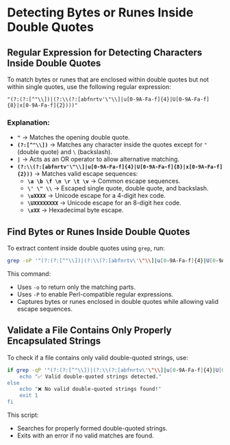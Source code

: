 # **Detecting Bytes or Runes Inside Double Quotes**

## Regular Expression for Detecting Characters Inside Double Quotes

To match bytes or runes that are enclosed within double quotes but not within single quotes, use the following regular
expression:

```
"(?:(?:[^"\\])|(?:\\(?:[abfnrtv'\"\\]|u[0-9A-Fa-f]{4}|U[0-9A-Fa-f]{8}|x[0-9A-Fa-f]{2})))"
```

### Explanation:

- **`"`** → Matches the opening double quote.
- **`(?:[^"\\])`** → Matches any character inside the quotes except for `"` (double quote) and `\` (backslash).
- **`|`** → Acts as an OR operator to allow alternative matching.
- **`(?:\\(?:[abfnrtv'\"\\]|u[0-9A-Fa-f]{4}|U[0-9A-Fa-f]{8}|x[0-9A-Fa-f]{2}))`** → Matches valid escape sequences:
    - **`\a \b \f \n \r \t \v`** → Common escape sequences.
    - **`\' \" \\`** → Escaped single quote, double quote, and backslash.
    - **`\uXXXX`** → Unicode escape for a 4-digit hex code.
    - **`\UXXXXXXXX`** → Unicode escape for an 8-digit hex code.
    - **`\xXX`** → Hexadecimal byte escape.

## Find Bytes or Runes Inside Double Quotes

To extract content inside double quotes using `grep`, run:

```sh
grep -oP '"(?:(?:[^"\\])|(?:\\(?:[abfnrtv\'\"\\]|u[0-9A-Fa-f]{4}|U[0-9A-Fa-f]{8}|x[0-9A-Fa-f]{2})))+"' filename
```

This command:

- Uses `-o` to return only the matching parts.
- Uses `-P` to enable Perl-compatible regular expressions.
- Captures bytes or runes enclosed in double quotes while allowing valid escape sequences.

## Validate a File Contains Only Properly Encapsulated Strings

To check if a file contains only valid double-quoted strings, use:

```sh
if grep -qP '"(?:(?:[^"\\])|(?:\\(?:[abfnrtv\'\"\\]|u[0-9A-Fa-f]{4}|U[0-9A-Fa-f]{8}|x[0-9A-Fa-f]{2})))+"' filename; then
    echo "✅ Valid double-quoted strings detected."
else
    echo "❌ No valid double-quoted strings found!"
    exit 1
fi
```

This script:

- Searches for properly formed double-quoted strings.
- Exits with an error if no valid matches are found.
